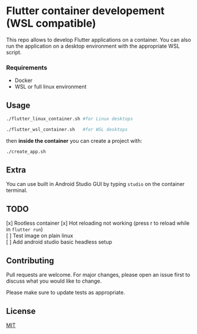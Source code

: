 # Flutter container developement (WSL compatible)

This repo allows to develop Flutter applications on a container.
You can also run the application on a desktop environment with the appropriate WSL script.

### Requirements
- Docker
- WSL or full linux environment

## Usage

```bash
./flutter_linux_container.sh #for Linux desktops

./flutter_wsl_container.sh   #for WSL desktops
```
then **inside the container** you can create a project with:

```bash
./create_app.sh
```

## Extra

You can use built in Android Studio GUI by typing `studio` on the container terminal.

## TODO

[x] Rootless container
[x] Hot reloading not working (press r to reload while in `flutter run`)  
[ ] Test image on plain linux  
[ ] Add android studio basic headless setup  


## Contributing
Pull requests are welcome. For major changes, please open an issue first to discuss what you would like to change.

Please make sure to update tests as appropriate.

## License
[MIT](https://choosealicense.com/licenses/mit/)
